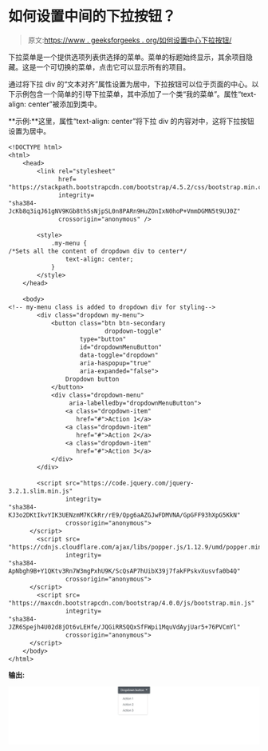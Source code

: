 # 如何设置中间的下拉按钮？

> 原文:[https://www . geeksforgeeks . org/如何设置中心下拉按钮/](https://www.geeksforgeeks.org/how-to-set-the-dropdown-button-in-the-center/)

下拉菜单是一个提供选项列表供选择的菜单。菜单的标题始终显示，其余项目隐藏。这是一个可切换的菜单，点击它可以显示所有的项目。

通过将下拉 div 的“文本对齐”属性设置为居中，下拉按钮可以位于页面的中心。以下示例包含一个简单的引导下拉菜单，其中添加了一个类“我的菜单”。属性“text-align: center”被添加到类中。

**示例:**这里，属性“text-align: center”将下拉 div 的内容对中，这将下拉按钮设置为居中。

```
<!DOCTYPE html>
<html>
    <head>
        <link rel="stylesheet" 
              href=
"https://stackpath.bootstrapcdn.com/bootstrap/4.5.2/css/bootstrap.min.css" 
              integrity=
"sha384-JcKb8q3iqJ61gNV9KGb8thSsNjpSL0n8PARn9HuZOnIxN0hoP+VmmDGMN5t9UJ0Z" 
              crossorigin="anonymous" />

        <style>
            .my-menu {
/*Sets all the content of dropdown div to center*/
                text-align: center; 
            }
        </style>
    </head>

    <body>
<!-- my-menu class is added to dropdown div for styling-->
        <div class="dropdown my-menu">
            <button class="btn btn-secondary 
                           dropdown-toggle" 
                    type="button"
                    id="dropdownMenuButton" 
                    data-toggle="dropdown" 
                    aria-haspopup="true" 
                    aria-expanded="false">
                Dropdown button
            </button>
            <div class="dropdown-menu" 
                 aria-labelledby="dropdownMenuButton">
                <a class="dropdown-item" 
                   href="#">Action 1</a>
                <a class="dropdown-item" 
                   href="#">Action 2</a>
                <a class="dropdown-item" 
                   href="#">Action 3</a>
            </div>
        </div>

        <script src="https://code.jquery.com/jquery-3.2.1.slim.min.js" 
                integrity=
"sha384-KJ3o2DKtIkvYIK3UENzmM7KCkRr/rE9/Qpg6aAZGJwFDMVNA/GpGFF93hXpG5KkN" 
                crossorigin="anonymous">
      </script>
        <script src=
"https://cdnjs.cloudflare.com/ajax/libs/popper.js/1.12.9/umd/popper.min.js" 
                integrity=
"sha384-ApNbgh9B+Y1QKtv3Rn7W3mgPxhU9K/ScQsAP7hUibX39j7fakFPskvXusvfa0b4Q" 
                crossorigin="anonymous">
      </script>
        <script src=
"https://maxcdn.bootstrapcdn.com/bootstrap/4.0.0/js/bootstrap.min.js" 
                integrity=
"sha384-JZR6Spejh4U02d8jOt6vLEHfe/JQGiRRSQQxSfFWpi1MquVdAyjUar5+76PVCmYl" 
                crossorigin="anonymous">
      </script>
    </body>
</html>
```

**输出:**

![](img/e2bd42f9efc62e7790b1bb70a319abd0.png)